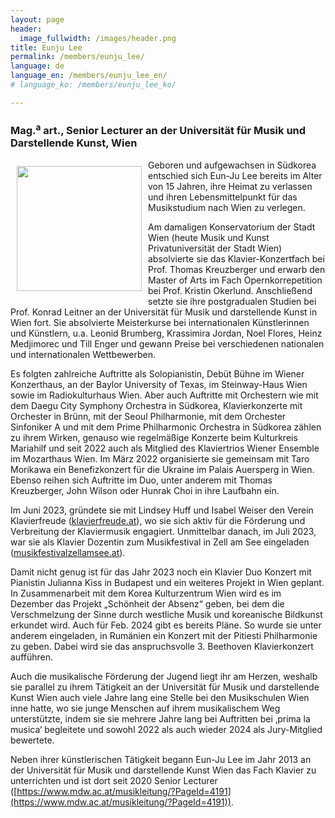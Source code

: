 ```yaml
---
layout: page
header:
  image_fullwidth: /images/header.png
title: Eunju Lee
permalink: /members/eunju_lee/
language: de
language_en: /members/eunju_lee_en/
# language_ko: /members/eunju_lee_ko/

---
```


### Mag.<sup>a</sup> art., Senior Lecturer an der Universität für Musik und Darstellende Kunst, Wien

<img src="/images/LeeEunju3.jpg" align="left" width="200px" hspace="10" vspace="10">


Geboren und aufgewachsen in Südkorea entschied sich Eun-Ju Lee bereits im Alter von 15
Jahren, ihre Heimat zu verlassen und ihren Lebensmittelpunkt für das Musikstudium nach Wien zu
verlegen.

Am damaligen Konservatorium der Stadt Wien (heute Musik und Kunst Privatuniversität der Stadt
Wien) absolvierte sie das Klavier-Konzertfach bei Prof. Thomas Kreuzberger und erwarb den
Master of Arts im Fach Opernkorrepetition bei Prof. Kristin Okerlund. Anschließend setzte sie ihre
postgradualen Studien bei Prof. Konrad Leitner an der Universität für Musik und darstellende
Kunst in Wien fort. Sie absolvierte Meisterkurse bei internationalen Künstlerinnen und Künstlern,
u.a. Leonid Brumberg, Krassimira Jordan, Noel Flores, Heinz Medjimorec und Till Enger und
gewann Preise bei verschiedenen nationalen und internationalen Wettbewerben.

Es folgten zahlreiche Auftritte als Solopianistin, Debüt Bühne im Wiener Konzerthaus, an der
Baylor University of Texas, im Steinway-Haus Wien sowie im Radiokulturhaus Wien. Aber auch
Auftritte mit Orchestern wie mit dem Daegu City Symphony Orchestra in Südkorea,
Klavierkonzerte mit Orchester in Brünn, mit der Seoul Philharmonie, mit dem Orchester Sinfoniker
A und mit dem Prime Philharmonic Orchestra in Südkorea zählen zu ihrem Wirken, genauso wie
regelmäßige Konzerte beim Kulturkreis Mariahilf und seit 2022 auch als Mitglied des Klaviertrios
Wiener Ensemble im Mozarthaus Wien. Im März 2022 organisierte sie gemeinsam mit Taro
Morikawa ein Benefizkonzert für die Ukraine im Palais Auersperg in Wien.
Ebenso reihen sich Auftritte im Duo, unter anderem mit Thomas Kreuzberger, John Wilson oder
Hunrak Choi in ihre Laufbahn ein.

Im Juni 2023, gründete sie mit Lindsey Huff und Isabel Weiser den Verein Klavierfreude
([klavierfreude.at](klavierfreude.at)), wo sie sich aktiv für die Förderung und Verbreitung der Klaviermusik engagiert.
Unmittelbar danach, im Juli 2023, war sie als Klavier Dozentin zum Musikfestival in Zell am See
eingeladen ([musikfestivalzellamsee.at](musikfestivalzellamsee.at)).

Damit nicht genug ist für das Jahr 2023 noch ein Klavier Duo Konzert mit Pianistin Julianna Kiss in
Budapest und ein weiteres Projekt in Wien geplant. In Zusammenarbeit mit dem Korea
Kulturzentrum Wien wird es im Dezember das Projekt „Schönheit der Absenz“ geben, bei dem die
Verschmelzung der Sinne durch westliche Musik und koreanische Bildkunst erkundet wird.
Auch für Feb. 2024 gibt es bereits Pläne. So wurde sie unter anderem eingeladen, in Rumänien
ein Konzert mit der Pitiesti Philharmonie zu geben. Dabei wird sie das anspruchsvolle 3.
Beethoven Klavierkonzert aufführen.

Auch die musikalische Förderung der Jugend liegt ihr am Herzen, weshalb sie parallel zu ihrem
Tätigkeit an der Universität für Musik und darstellende Kunst Wien auch viele Jahre lang eine
Stelle bei den Musikschulen Wien inne hatte, wo sie junge Menschen auf ihrem musikalischem
Weg unterstützte, indem sie sie mehrere Jahre lang bei Auftritten bei ‚prima la musica‘ begleitete
und sowohl 2022 als auch wieder 2024 als Jury-Mitglied bewertete.

Neben ihrer künstlerischen Tätigkeit begann Eun-Ju Lee im Jahr 2013 an der Universität für Musik
und darstellende Kunst Wien das Fach Klavier zu unterrichten und ist dort seit 2020 Senior
Lecturer ([https://www.mdw.ac.at/musikleitung/?PageId=4191](https://www.mdw.ac.at/musikleitung/?PageId=4191)).
